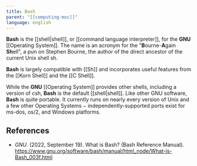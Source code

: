 ```yaml
---
title: Bash
parent: "[[computing-moc]]"
language: english
---
```



**Bash** is the [[shell|shell]], or [[command language interpreter]], for the **GNU** [[Operating System]]. The name is an acronym for the "**B**ourne-**A**gain **Sh**ell", a pun on Stephen Bourne, the author of the direct ancestor of the current Unix shell sh.

**Bash** is largely compatible with [[Sh]] and incorporates useful features from the
[[Korn Shell]] and the [[C Shell]].

While the **GNU** [[Operating System]] provides other shells, including a version of csh, **Bash**
is the default [[shell|shell]]. Like other GNU software, **Bash** is quite portable. It currently runs on nearly every version of Unix and a few other Operating Systems − independently-supported ports exist for ms-dos, os/2, and Windows platforms.

## References

- _GNU_. (2022, September 19). <span class="reference-title">What is Bash? (Bash Reference Manual)</span>. https://www.gnu.org/software/bash/manual/html_node/What-is-Bash_003f.html
